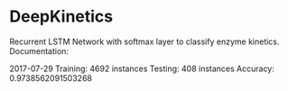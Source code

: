 # DeepKinetics
Recurrent LSTM Network with softmax layer to classify enzyme kinetics. Documentation:

2017-07-29
Training: 4692 instances
Testing: 408 instances
Accuracy: 0.9738562091503268
